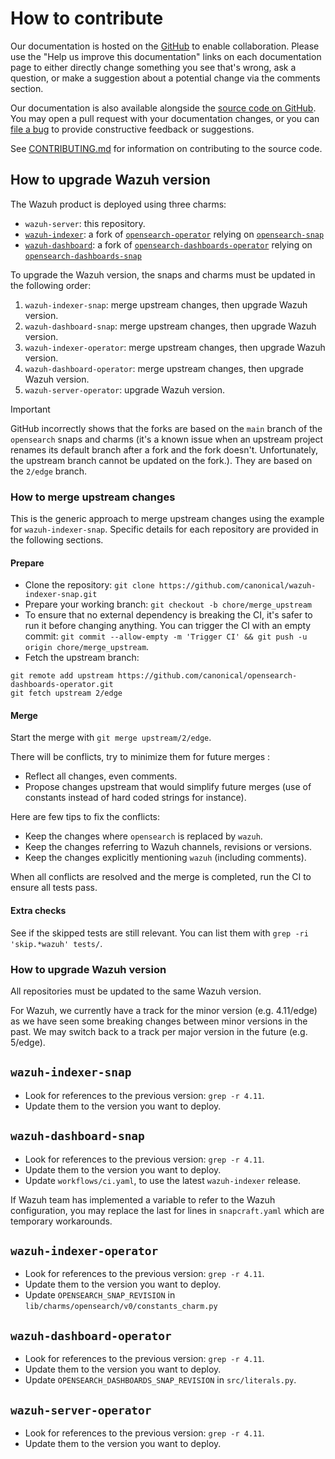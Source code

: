 # How to contribute

Our documentation is hosted on the [GitHub](https://discourse.charmhub.io/t/wazuh-server-documentation-overview/16070) to enable collaboration. Please use the "Help us improve this documentation" links on each documentation page to either directly change something you see that's wrong, ask a question, or make a suggestion about a potential change via the comments section.

Our documentation is also available alongside the [source code on GitHub](https://github.com/canonical/wazuh-server-operator/).
You may open a pull request with your documentation changes, or you can
[file a bug](https://github.com/canonical/wazuh-server-operator/issues) to provide constructive feedback or suggestions.

See [CONTRIBUTING.md](https://github.com/canonical/wazuh-server-operator/blob/main/CONTRIBUTING.md)
for information on contributing to the source code.

## How to upgrade Wazuh version

The Wazuh product is deployed using three charms:
- `wazuh-server`: this repository.
- [`wazuh-indexer`](https://github.com/canonical/wazuh-indexer-operator/): a fork of [`opensearch-operator`](https://github.com/canonical/opensearch-operator) relying on [`opensearch-snap`](https://github.com/canonical/opensearch-snap)
- [`wazuh-dashboard`](https://github.com/canonical/wazuh-dashboard-operator/): a fork of [`opensearch-dashboards-operator`](https://github.com/canonical/opensearch-dashboards-operator) relying on [`opensearch-dashboards-snap`](https://github.com/canonical/opensearch-dashboards-snap)

To upgrade the Wazuh version, the snaps and charms must be updated in the following order:

1. `wazuh-indexer-snap`: merge upstream changes, then upgrade Wazuh version.
2. `wazuh-dashboard-snap`: merge upstream changes, then upgrade Wazuh version.
3. `wazuh-indexer-operator`: merge upstream changes, then upgrade Wazuh version.
4. `wazuh-dashboard-operator`: merge upstream changes, then upgrade Wazuh version.
5. `wazuh-server-operator`: upgrade Wazuh version.


> [!IMPORTANT]
> GitHub incorrectly shows that the forks are based on the `main` branch of the `opensearch` snaps and charms (it's a known issue when an upstream project renames its default branch after a fork and the fork doesn't. Unfortunately, the upstream branch cannot be updated on the fork.).
> They are based on the `2/edge` branch.

### How to merge upstream changes

This is the generic approach to merge upstream changes using the example for `wazuh-indexer-snap`. Specific details for each repository are provided in the following sections.

#### Prepare

- Clone the repository: `git clone https://github.com/canonical/wazuh-indexer-snap.git`
- Prepare your working branch: `git checkout -b chore/merge_upstream`
- To ensure that no external dependency is breaking the CI, it's safer to run it before changing anything. You can trigger the CI with an empty commit: `git commit --allow-empty -m 'Trigger CI' && git push -u origin chore/merge_upstream`.
- Fetch the upstream branch:

```shell
git remote add upstream https://github.com/canonical/opensearch-dashboards-operator.git
git fetch upstream 2/edge
```

#### Merge

Start the merge with `git merge upstream/2/edge`.

There will be conflicts, try to minimize them for future merges :

- Reflect all changes, even comments.
- Propose changes upstream that would simplify future merges (use of constants instead of hard coded strings for instance).

Here are few tips to fix the conflicts:

- Keep the changes where `opensearch` is replaced by `wazuh`.
- Keep the changes referring to Wazuh channels, revisions or versions.
- Keep the changes explicitly mentioning `wazuh` (including comments).

When all conflicts are resolved and the merge is completed, run the CI to ensure all tests pass.

#### Extra checks

See if the skipped tests are still relevant. You can list them with `grep -ri 'skip.*wazuh' tests/`.

### How to upgrade Wazuh version

All repositories must be updated to the same Wazuh version.

For Wazuh, we currently have a track for the minor version (e.g. 4.11/edge) as we have seen some breaking changes between minor versions in the past. We may switch back to a track per major version in the future (e.g. 5/edge).

## `wazuh-indexer-snap`

- Look for references to the previous version: `grep -r 4.11`.
- Update them to the version you want to deploy.

## `wazuh-dashboard-snap`

- Look for references to the previous version: `grep -r 4.11`.
- Update them to the version you want to deploy.
- Update `workflows/ci.yaml`, to use the latest `wazuh-indexer` release.

If Wazuh team has implemented a variable to refer to the Wazuh configuration, you may replace the last for lines in `snapcraft.yaml` which are temporary workarounds.

## `wazuh-indexer-operator`

- Look for references to the previous version: `grep -r 4.11`.
- Update them to the version you want to deploy.
- Update `OPENSEARCH_SNAP_REVISION` in `lib/charms/opensearch/v0/constants_charm.py`

## `wazuh-dashboard-operator`

- Look for references to the previous version: `grep -r 4.11`.
- Update them to the version you want to deploy.
- Update `OPENSEARCH_DASHBOARDS_SNAP_REVISION` in `src/literals.py`.

## `wazuh-server-operator`

- Look for references to the previous version: `grep -r 4.11`.
- Update them to the version you want to deploy.
